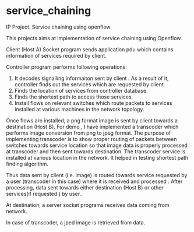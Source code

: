 # service_chaining
IP Project. Service chaining using openflow

This projects aims at implementation of service chaining using Openflow.

Client (Host A) Socket program sends application pdu which contains information of services required by client.

Controller program performs following operations:

1. It decodes signalling informaiton sent by client . As a result of it, controller finds out the services which are requested by client.
2. Finds the location of services from controller database.
3. Finds the shortest path to access those services.
4. Install flows on relevant switches which route packets to services installed at various machines in the network topology.

Once flows are installed, a png format image is sent by client towards a destination (Host B).
For demo , I have implemented a transcoder which performs image conversion from png to jpeg format. The purpose of implementing transcoder is to show proper routing of packets between switches towards service location so that image data is properly processed at transcoder and then sent towards destination. The transcoder service is installed at various location in the network. It helped in testing shortest path finding algorithm.

Thus data sent by client (i.e. image) is routed towards service requested by a user (transcoder in this case) where it is received and processed . After processing, data sent towards either destination (Host B) or other services(if requested ) by user.. 

At destination, a server socket programs receives data coming from network.

In case of transcoder, a jped image is retrieved from data.


